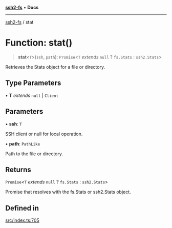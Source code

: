 [**ssh2-fs**](../README.md) • **Docs**

---

[ssh2-fs](../README.md) / stat

# Function: stat()

> **stat**\<`T`\>(`ssh`, `path`): `Promise`\<`T` _extends_ `null` ? `fs.Stats` : `ssh2.Stats`\>

Retrieves the Stats object for a file or directory.

## Type Parameters

• **T** _extends_ `null` \| `Client`

## Parameters

• **ssh**: `T`

SSH client or null for local operation.

• **path**: `PathLike`

Path to the file or directory.

## Returns

`Promise`\<`T` _extends_ `null` ? `fs.Stats` : `ssh2.Stats`\>

Promise that resolves with the fs.Stats or ssh2.Stats object.

## Defined in

[src/index.ts:705](https://github.com/adaltas/node-ssh2-fs/blob/d3bd0a05ed430bf829c995be339898786e60a46c/src/index.ts#L705)
